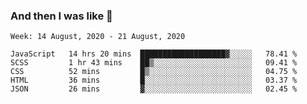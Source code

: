  ### And then I was like 🥱
<!--
**Mat2ja/Mat2ja** is a ✨ _special_ ✨ repository because its `README.md` (this file) appears on your GitHub profile.

Here are some ideas to get you started:

- 🔭 I’m currently working on ...
- 🌱 I’m currently learning ...
- 👯 I’m looking to collaborate on ...
- 🤔 I’m looking for help with ...
- 💬 Ask me about ...
- 📫 How to reach me: ...
- 😄 Pronouns: ...
- ⚡ Fun fact: ...
-->

<!--START_SECTION:waka-->
```text
Week: 14 August, 2020 - 21 August, 2020

JavaScript   14 hrs 20 mins  ███████████████████▓░░░░░   78.41 % 
SCSS         1 hr 43 mins    ██▒░░░░░░░░░░░░░░░░░░░░░░   09.41 % 
CSS          52 mins         █▒░░░░░░░░░░░░░░░░░░░░░░░   04.75 % 
HTML         36 mins         █░░░░░░░░░░░░░░░░░░░░░░░░   03.37 % 
JSON         26 mins         ▓░░░░░░░░░░░░░░░░░░░░░░░░   02.45 % 
```
<!--END_SECTION:waka-->
